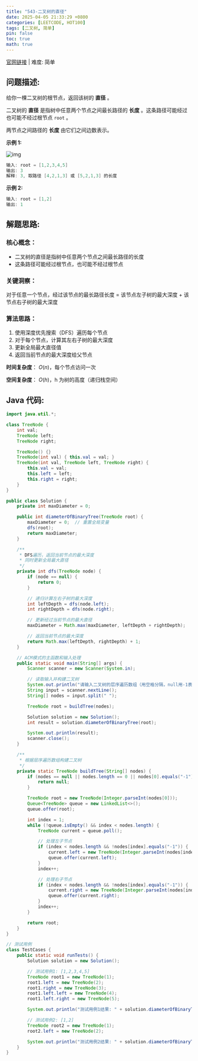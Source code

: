 ```yaml
---
title: "543-二叉树的直径"
date: 2025-04-05 21:33:29 +0800
categories: [LEETCODE, HOT100]
tags: [二叉树, 简单]
pin: false
toc: true
math: true
---
```


[官网链接](https://leetcode.cn/problems/diameter-of-binary-tree/) \| 难度: 简单

## 问题描述:

给你一棵二叉树的根节点，返回该树的 **直径** 。

二叉树的 **直径** 是指树中任意两个节点之间最长路径的 **长度** 。这条路径可能经过也可能不经过根节点 `root` 。

两节点之间路径的 **长度** 由它们之间边数表示。

**示例 1:**

![img](../assets/img/posts/leetcode/p543_0.jpg)

```java
输入: root = [1,2,3,4,5]
输出: 3
解释: 3, 取路径 [4,2,1,3] 或 [5,2,1,3] 的长度
```

**示例 2:**

```java
输入: root = [1,2]
输出: 1
```

## 解题思路:

### 核心概念：

- 二叉树的直径是指树中任意两个节点之间最长路径的长度
- 这条路径可能经过根节点，也可能不经过根节点

### 关键洞察：

对于任意一个节点，经过该节点的最长路径长度 = 该节点左子树的最大深度 + 该节点右子树的最大深度

### 算法思路：

1. 使用深度优先搜索（DFS）遍历每个节点
2. 对于每个节点，计算其左右子树的最大深度
3. 更新全局最大直径值
4. 返回当前节点的最大深度给父节点

**时间复杂度**： $O(n)$，每个节点访问一次

**空间复杂度**： $O(h)$，h 为树的高度（递归栈空间）

## Java 代码:

```java
import java.util.*;

class TreeNode {
    int val;
    TreeNode left;
    TreeNode right;

    TreeNode() {}
    TreeNode(int val) { this.val = val; }
    TreeNode(int val, TreeNode left, TreeNode right) {
        this.val = val;
        this.left = left;
        this.right = right;
    }
}

public class Solution {
    private int maxDiameter = 0;

    public int diameterOfBinaryTree(TreeNode root) {
        maxDiameter = 0;  // 重置全局变量
        dfs(root);
        return maxDiameter;
    }

    /**
     * DFS遍历，返回当前节点的最大深度
     * 同时更新全局最大直径
     */
    private int dfs(TreeNode node) {
        if (node == null) {
            return 0;
        }

        // 递归计算左右子树的最大深度
        int leftDepth = dfs(node.left);
        int rightDepth = dfs(node.right);

        // 更新经过当前节点的最大直径
        maxDiameter = Math.max(maxDiameter, leftDepth + rightDepth);

        // 返回当前节点的最大深度
        return Math.max(leftDepth, rightDepth) + 1;
    }

    // ACM模式的主函数和输入处理
    public static void main(String[] args) {
        Scanner scanner = new Scanner(System.in);

        // 读取输入并构建二叉树
        System.out.println("请输入二叉树的层序遍历数组（用空格分隔，null用-1表示）:");
        String input = scanner.nextLine();
        String[] nodes = input.split(" ");

        TreeNode root = buildTree(nodes);

        Solution solution = new Solution();
        int result = solution.diameterOfBinaryTree(root);

        System.out.println(result);
        scanner.close();
    }

    /**
     * 根据层序遍历数组构建二叉树
     */
    private static TreeNode buildTree(String[] nodes) {
        if (nodes == null || nodes.length == 0 || nodes[0].equals("-1")) {
            return null;
        }

        TreeNode root = new TreeNode(Integer.parseInt(nodes[0]));
        Queue<TreeNode> queue = new LinkedList<>();
        queue.offer(root);

        int index = 1;
        while (!queue.isEmpty() && index < nodes.length) {
            TreeNode current = queue.poll();

            // 处理左子节点
            if (index < nodes.length && !nodes[index].equals("-1")) {
                current.left = new TreeNode(Integer.parseInt(nodes[index]));
                queue.offer(current.left);
            }
            index++;

            // 处理右子节点
            if (index < nodes.length && !nodes[index].equals("-1")) {
                current.right = new TreeNode(Integer.parseInt(nodes[index]));
                queue.offer(current.right);
            }
            index++;
        }

        return root;
    }
}

// 测试用例
class TestCases {
    public static void runTests() {
        Solution solution = new Solution();

        // 测试用例1: [1,2,3,4,5]
        TreeNode root1 = new TreeNode(1);
        root1.left = new TreeNode(2);
        root1.right = new TreeNode(3);
        root1.left.left = new TreeNode(4);
        root1.left.right = new TreeNode(5);

        System.out.println("测试用例1结果: " + solution.diameterOfBinaryTree(root1)); // 应该输出3

        // 测试用例2: [1,2]
        TreeNode root2 = new TreeNode(1);
        root2.left = new TreeNode(2);

        System.out.println("测试用例2结果: " + solution.diameterOfBinaryTree(root2)); // 应该输出1
    }
}
```
